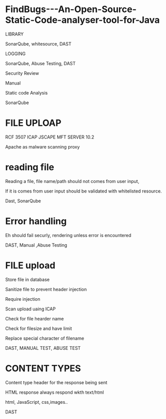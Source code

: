 # FindBugs---An-Open-Source-Static-Code-analyser-tool-for-Java

LIBRARY

SonarQube, whitesource, DAST

LOGGING

SonarQube, Abuse Testing, DAST

Security Review

Manual

Static code Analysis 

SonarQube 

# FILE UPLOAP  

RCF 3507 ICAP JSCAPE MFT SERVER 10.2

Apache as malware scanning proxy 

# reading file

Reading a file, file name/path should not comes from user input, 

If it is comes from user input should be validated with whitelisted resource.

Dast, SonarQube

# Error handling 

Eh should fail securly, rendering unless error is encountered

DAST, Manual ,Abuse Testing 

# FILE upload 

Store file in database

Sanitize file to prevent header injection 

Require injection 

Scan upload uaing ICAP

Check for file hearder name

Check for filesize and have limit

Replace special character of filename 

DAST, MANUAL TEST, ABUSE TEST

# CONTENT TYPES 

Content type header for the response being sent

HTML response always respond wkth text/html 

html, JavaScript, css,images..

DAST 

